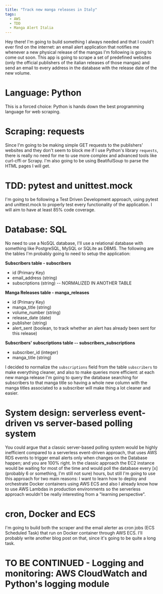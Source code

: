 ```yaml
---
title: "Track new manga releases in Italy"
tags:
  - AWS
  - TDD
  - Manga Alert Italia
---
```


Hey there! I'm going to build something I always needed and that I could't ever find on the internet: an email alert application that notifies me whenever a new physical release of the mangas I'm following is going to come out soon. This app is going to scrape a set of predefined websites (only the official publishers of the italian releases of those mangas) and send an email to every address in the database with the release date of the new volume. 

# Language: Python
This is a forced choice: Python is hands down the best programming language for web scraping. 

# Scraping: requests
Since I'm going to be making simple GET requests to the publishers' websites and they don't seem to block me if I use Python's library ```requests```, there is really no need for me to use more complex and advanced tools like curl-cffi or Scrapy. I'm also going to be using BeatifulSoup to parse the HTML pages I will get. 

# TDD: pytest and unittest.mock
I'm going to be following a Test Driven Development approach, using pytest and unittest.mock to properly test every functionality of the application. I will aim to have at least 85% code coverage.

# Database: SQL 
No need to use a NoSQL database, I'll use a relational database with something like PostgreSQL, MySQL or SQLite as DBMS. The following are the tables I'm probably going to need to setup the application: 

**Subscribers table - subscribers**
- id (Primary Key)
- email_address (string)
- subscriptions (string) -- NORMALIZED IN ANOTHER TABLE

**Manga Releases table - manga_releases**
- id (Primary Key)
- manga_title (string)
- volume_number (string)
- release_date (date)
- publisher (string)
- alert_sent (boolean, to track whether an alert has already been sent for this release)

**Subscribers' subscriptions table -- subscribers_subscriptions**
- subscriber_id (integer)
- manga_title (string)

I decided to normalize the ```subscriptions``` field from the table ```subscribers``` to make everything cleaner, and also to make queries more efficient: at each new manga release I'm going to query the database searching for subscribers to that manga title so having a whole new column with the manga titles associated to a subscriber will make thing a lot cleaner and easier. 

# System design: serverless event-driven vs server-based polling system
You could argue that a classic server-based polling system would be highly inefficient compared to a serverless event-driven approach, that uses AWS RDS events to trigger email alerts only when changes on the Database happen; and you are 100% right. In the classic approach the EC2 instance would be waiting for most of the time and would poll the database every [x] (probably 6 or something, I'm still not sure) hours, but still I'm going to use this approach for two main reasons: I want to learn how to deploy and orchestrate Docker containers using AWS ECS and also I already know how to use AWS Lambdas in production environments so the serverless approach wouldn't be really interesting from a "learning perspective".

# cron, Docker and ECS
I'm going to build both the scraper and the email alerter as cron jobs (ECS Scheduled Task) that run on Docker container through AWS ECS. I'll probably write another blog post on that, since it's going to be quite a long task.

# TO BE CONTINUED - Logging and monitoring: AWS CloudWatch and Python's logging module

